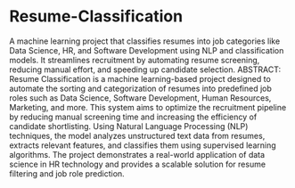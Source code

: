 # Resume-Classification
A machine learning project that classifies resumes into job categories like Data Science, HR, and  Software Development using NLP and classification models. It streamlines recruitment by automating resume screening, reducing manual effort, and speeding up candidate selection.
ABSTRACT: Resume Classification is a machine learning-based project designed to automate the sorting and categorization of resumes into predefined job roles such as Data Science, Software Development, Human Resources, Marketing, and more. This system aims to optimize the recruitment pipeline by reducing manual screening time and increasing the efficiency of candidate shortlisting. Using Natural Language Processing (NLP) techniques, the model analyzes unstructured text data from resumes, extracts relevant features, and classifies them using supervised learning algorithms. The project demonstrates a real-world application of data science in HR technology and provides a scalable solution for resume filtering and job role prediction.

